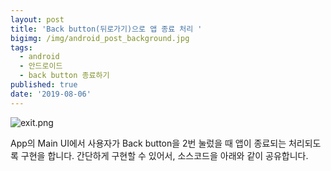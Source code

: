 ```yaml
---
layout: post
title: 'Back button(뒤로가기)으로 앱 종료 처리 '
bigimg: /img/android_post_background.jpg
tags:
  - android
  - 안드로이드
  - back button 종료하기
published: true
date: '2019-08-06'
---
```

![exit.png]({{site.baseurl}}/img/exit.png)

App의 Main UI에서 사용자가 Back button을 2번 눌렀을 때 앱이 종료되는 처리되도록 구현을 합니다. 
간단하게 구현할 수 있어서, 소스코드을 아래와 같이 공유합니다. 

<script src="https://gist.github.com/bentleypark/9c09dcc0ccd96a4def4f935fbefa514f.js"></script>
